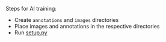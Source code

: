 Steps for AI training:
- Create `annotations` and `images` directories
- Place images and annotations in the respective directories
- Run [setup.py](setup.py)
